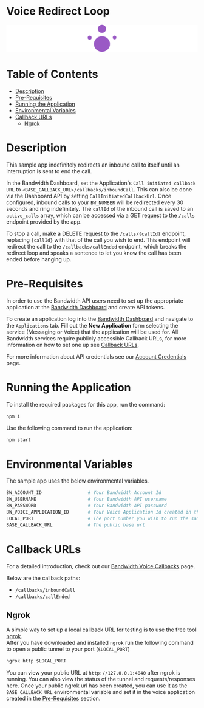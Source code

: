 # Voice Redirect Loop

<a href="https://dev.bandwidth.com/docs/voice/quickStart">
  <img src="./icon-voice.svg" title="Voice Quick Start Guide" alt="Voice Quick Start Guide"/>
</a>

 # Table of Contents

* [Description](#description)
* [Pre-Requisites](#pre-requisites)
* [Running the Application](#running-the-application)
* [Environmental Variables](#environmental-variables)
* [Callback URLs](#callback-urls)
  * [Ngrok](#ngrok)

# Description
This sample app indefinitely redirects an inbound call to itself until an interruption is sent to end the call.  

In the Bandwidth Dashboard, set the Application's `Call initiated callback URL` to `<BASE_CALLBACK_URL>/callbacks/inboundCall`. This can also be done via the Dashboard API by setting `CallInitiatedCallbackUrl`. Once configured, inbound calls to your `BW_NUMBER` will be redirected every 30 seconds and ring indefinitely. The `callId` of the inbound call is saved to an `active_calls` array, which can be accessed via a GET request to the `/calls` endpoint provided by the app.

To stop a call, make a DELETE request to the `/calls/{callId}` endpoint, replacing `{callId}` with that of the call you wish to end. This endpoint will redirect the call to the `/callbacks/callEnded` endpoint, which breaks the redirect loop and speaks a sentence to let you know the call has been ended before hanging up.

# Pre-Requisites

In order to use the Bandwidth API users need to set up the appropriate application at the [Bandwidth Dashboard](https://dashboard.bandwidth.com/) and create API tokens.

To create an application log into the [Bandwidth Dashboard](https://dashboard.bandwidth.com/) and navigate to the `Applications` tab.  Fill out the **New Application** form selecting the service (Messaging or Voice) that the application will be used for.  All Bandwidth services require publicly accessible Callback URLs, for more information on how to set one up see [Callback URLs](#callback-urls).

For more information about API credentials see our [Account Credentials](https://dev.bandwidth.com/docs/account/credentials) page.

# Running the Application

To install the required packages for this app, run the command:

```sh
npm i
```

Use the following command to run the application:

```sh
npm start
```

# Environmental Variables
The sample app uses the below environmental variables.
```sh
BW_ACCOUNT_ID                 # Your Bandwidth Account Id
BW_USERNAME                   # Your Bandwidth API username
BW_PASSWORD                   # Your Bandwidth API password
BW_VOICE_APPLICATION_ID       # Your Voice Application Id created in the dashboard
LOCAL_PORT                    # The port number you wish to run the sample on
BASE_CALLBACK_URL             # The public base url
```

# Callback URLs

For a detailed introduction, check out our [Bandwidth Voice Callbacks](https://dev.bandwidth.com/docs/voice/quickStart#configuring-callback-urls) page.

Below are the callback paths:
* `/callbacks/inboundCall`
* `/callbacks/callEnded`

## Ngrok

A simple way to set up a local callback URL for testing is to use the free tool [ngrok](https://ngrok.com/).  
After you have downloaded and installed `ngrok` run the following command to open a public tunnel to your port (`$LOCAL_PORT`)

```cmd
ngrok http $LOCAL_PORT
```

You can view your public URL at `http://127.0.0.1:4040` after ngrok is running.  You can also view the status of the tunnel and requests/responses here. Once your public ngrok url has been created, you can use it as the `BASE_CALLBACK_URL` environmental variable and set it in the voice application created in the [Pre-Requisites](#pre-requisites) section.
